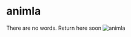 # animla
There are no words. Return here soon
![animla](https://github.com/animla/animla.github.io/images/animla2.png) 
